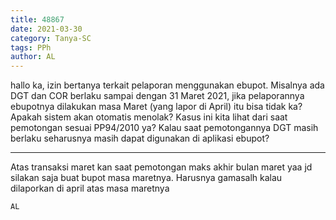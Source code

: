 ```yaml
---
title: 48867
date: 2021-03-30
category: Tanya-SC
tags: PPh
author: AL
---
```


hallo ka, izin bertanya terkait pelaporan menggunakan ebupot. Misalnya ada DGT dan COR berlaku sampai dengan 31 Maret 2021, jika pelaporannya ebupotnya dilakukan masa Maret (yang lapor di April) itu bisa tidak ka? Apakah sistem akan otomatis menolak? Kasus ini kita lihat dari saat pemotongan sesuai PP94/2010 ya? Kalau saat pemotongannya DGT masih berlaku seharusnya masih dapat digunakan di aplikasi ebupot?

---

Atas transaksi maret kan saat pemotongan maks akhir bulan maret yaa jd silakan saja buat bupot masa maretnya. Harusnya gamasalh kalau dilaporkan di april atas masa maretnya

`AL`
